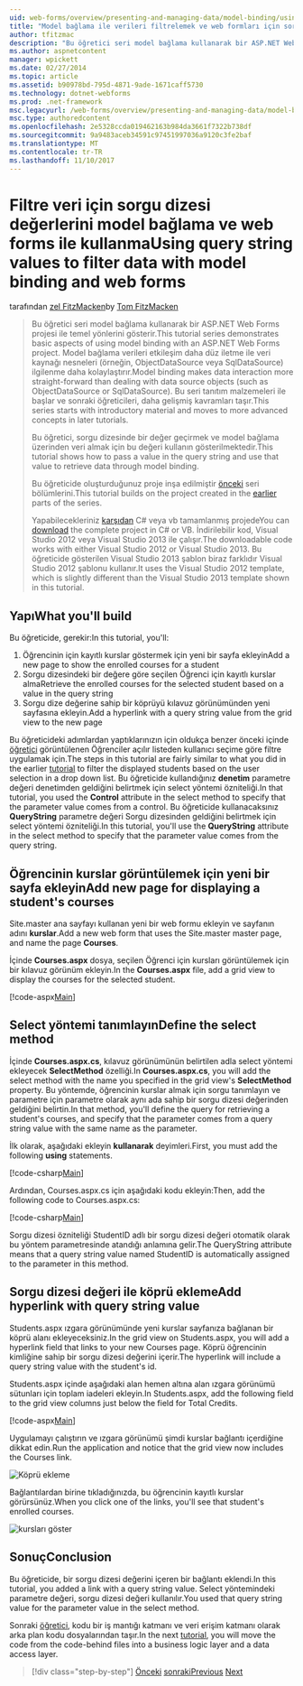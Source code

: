 ```yaml
---
uid: web-forms/overview/presenting-and-managing-data/model-binding/using-query-string-values-to-retrieve-data
title: "Model bağlama ile verileri filtrelemek ve web formları için sorgu dizesi değerlerini kullanarak | Microsoft Docs"
author: tfitzmac
description: "Bu öğretici seri model bağlama kullanarak bir ASP.NET Web Forms projesi ile temel yönlerini gösterir. Model bağlama verileri etkileşim daha fazla düz - sağlar..."
ms.author: aspnetcontent
manager: wpickett
ms.date: 02/27/2014
ms.topic: article
ms.assetid: b90978bd-795d-4871-9ade-1671caff5730
ms.technology: dotnet-webforms
ms.prod: .net-framework
msc.legacyurl: /web-forms/overview/presenting-and-managing-data/model-binding/using-query-string-values-to-retrieve-data
msc.type: authoredcontent
ms.openlocfilehash: 2e5328ccda019462163b984da3661f7322b738df
ms.sourcegitcommit: 9a9483aceb34591c97451997036a9120c3fe2baf
ms.translationtype: MT
ms.contentlocale: tr-TR
ms.lasthandoff: 11/10/2017
---
```

<a name="using-query-string-values-to-filter-data-with-model-binding-and-web-forms"></a><span data-ttu-id="0d30b-104">Filtre veri için sorgu dizesi değerlerini model bağlama ve web forms ile kullanma</span><span class="sxs-lookup"><span data-stu-id="0d30b-104">Using query string values to filter data with model binding and web forms</span></span>
====================
<span data-ttu-id="0d30b-105">tarafından [zel FitzMacken](https://github.com/tfitzmac)</span><span class="sxs-lookup"><span data-stu-id="0d30b-105">by [Tom FitzMacken](https://github.com/tfitzmac)</span></span>

> <span data-ttu-id="0d30b-106">Bu öğretici seri model bağlama kullanarak bir ASP.NET Web Forms projesi ile temel yönlerini gösterir.</span><span class="sxs-lookup"><span data-stu-id="0d30b-106">This tutorial series demonstrates basic aspects of using model binding with an ASP.NET Web Forms project.</span></span> <span data-ttu-id="0d30b-107">Model bağlama verileri etkileşim daha düz iletme ile veri kaynağı nesneleri (örneğin, ObjectDataSource veya SqlDataSource) ilgilenme daha kolaylaştırır.</span><span class="sxs-lookup"><span data-stu-id="0d30b-107">Model binding makes data interaction more straight-forward than dealing with data source objects (such as ObjectDataSource or SqlDataSource).</span></span> <span data-ttu-id="0d30b-108">Bu seri tanıtım malzemeleri ile başlar ve sonraki öğreticileri, daha gelişmiş kavramları taşır.</span><span class="sxs-lookup"><span data-stu-id="0d30b-108">This series starts with introductory material and moves to more advanced concepts in later tutorials.</span></span>
> 
> <span data-ttu-id="0d30b-109">Bu öğretici, sorgu dizesinde bir değer geçirmek ve model bağlama üzerinden veri almak için bu değeri kullanın gösterilmektedir.</span><span class="sxs-lookup"><span data-stu-id="0d30b-109">This tutorial shows how to pass a value in the query string and use that value to retrieve data through model binding.</span></span>
> 
> <span data-ttu-id="0d30b-110">Bu öğreticide oluşturduğunuz proje inşa edilmiştir [önceki](retrieving-data.md) seri bölümlerini.</span><span class="sxs-lookup"><span data-stu-id="0d30b-110">This tutorial builds on the project created in the [earlier](retrieving-data.md) parts of the series.</span></span>
> 
> <span data-ttu-id="0d30b-111">Yapabilecekleriniz [karşıdan](https://go.microsoft.com/fwlink/?LinkId=286116) C# veya vb tamamlanmış projede</span><span class="sxs-lookup"><span data-stu-id="0d30b-111">You can [download](https://go.microsoft.com/fwlink/?LinkId=286116) the complete project in C# or VB.</span></span> <span data-ttu-id="0d30b-112">İndirilebilir kod, Visual Studio 2012 veya Visual Studio 2013 ile çalışır.</span><span class="sxs-lookup"><span data-stu-id="0d30b-112">The downloadable code works with either Visual Studio 2012 or Visual Studio 2013.</span></span> <span data-ttu-id="0d30b-113">Bu öğreticide gösterilen Visual Studio 2013 şablon biraz farklıdır Visual Studio 2012 şablonu kullanır.</span><span class="sxs-lookup"><span data-stu-id="0d30b-113">It uses the Visual Studio 2012 template, which is slightly different than the Visual Studio 2013 template shown in this tutorial.</span></span>


## <a name="what-youll-build"></a><span data-ttu-id="0d30b-114">Yapı</span><span class="sxs-lookup"><span data-stu-id="0d30b-114">What you'll build</span></span>

<span data-ttu-id="0d30b-115">Bu öğreticide, gerekir:</span><span class="sxs-lookup"><span data-stu-id="0d30b-115">In this tutorial, you'll:</span></span>

1. <span data-ttu-id="0d30b-116">Öğrencinin için kayıtlı kurslar göstermek için yeni bir sayfa ekleyin</span><span class="sxs-lookup"><span data-stu-id="0d30b-116">Add a new page to show the enrolled courses for a student</span></span>
2. <span data-ttu-id="0d30b-117">Sorgu dizesindeki bir değere göre seçilen Öğrenci için kayıtlı kurslar alma</span><span class="sxs-lookup"><span data-stu-id="0d30b-117">Retrieve the enrolled courses for the selected student based on a value in the query string</span></span>
3. <span data-ttu-id="0d30b-118">Sorgu dize değerine sahip bir köprüyü kılavuz görünümünden yeni sayfasına ekleyin.</span><span class="sxs-lookup"><span data-stu-id="0d30b-118">Add a hyperlink with a query string value from the grid view to the new page</span></span>

<span data-ttu-id="0d30b-119">Bu öğreticideki adımlardan yaptıklarınızın için oldukça benzer önceki içinde [öğretici](sorting-paging-and-filtering-data.md) görüntülenen Öğrenciler açılır listeden kullanıcı seçime göre filtre uygulamak için.</span><span class="sxs-lookup"><span data-stu-id="0d30b-119">The steps in this tutorial are fairly similar to what you did in the earlier [tutorial](sorting-paging-and-filtering-data.md) to filter the displayed students based on the user selection in a drop down list.</span></span> <span data-ttu-id="0d30b-120">Bu öğreticide kullandığınız **denetim** parametre değeri denetimden geldiğini belirtmek için select yöntemi özniteliği.</span><span class="sxs-lookup"><span data-stu-id="0d30b-120">In that tutorial, you used the **Control** attribute in the select method to specify that the parameter value comes from a control.</span></span> <span data-ttu-id="0d30b-121">Bu öğreticide kullanacaksınız **QueryString** parametre değeri Sorgu dizesinden geldiğini belirtmek için select yöntemi özniteliği.</span><span class="sxs-lookup"><span data-stu-id="0d30b-121">In this tutorial, you'll use the **QueryString** attribute in the select method to specify that the parameter value comes from the query string.</span></span>

## <a name="add-new-page-for-displaying-a-students-courses"></a><span data-ttu-id="0d30b-122">Öğrencinin kurslar görüntülemek için yeni bir sayfa ekleyin</span><span class="sxs-lookup"><span data-stu-id="0d30b-122">Add new page for displaying a student's courses</span></span>

<span data-ttu-id="0d30b-123">Site.master ana sayfayı kullanan yeni bir web formu ekleyin ve sayfanın adını **kurslar**.</span><span class="sxs-lookup"><span data-stu-id="0d30b-123">Add a new web form that uses the Site.master master page, and name the page **Courses**.</span></span>

<span data-ttu-id="0d30b-124">İçinde **Courses.aspx** dosya, seçilen Öğrenci için kursları görüntülemek için bir kılavuz görünüm ekleyin.</span><span class="sxs-lookup"><span data-stu-id="0d30b-124">In the **Courses.aspx** file, add a grid view to display the courses for the selected student.</span></span>

[!code-aspx[Main](using-query-string-values-to-retrieve-data/samples/sample1.aspx)]

## <a name="define-the-select-method"></a><span data-ttu-id="0d30b-125">Select yöntemi tanımlayın</span><span class="sxs-lookup"><span data-stu-id="0d30b-125">Define the select method</span></span>

<span data-ttu-id="0d30b-126">İçinde **Courses.aspx.cs**, kılavuz görünümünün belirtilen adla select yöntemi ekleyecek **SelectMethod** özelliği.</span><span class="sxs-lookup"><span data-stu-id="0d30b-126">In **Courses.aspx.cs**, you will add the select method with the name you specified in the grid view's **SelectMethod** property.</span></span> <span data-ttu-id="0d30b-127">Bu yöntemde, öğrencinin kurslar almak için sorgu tanımlayın ve parametre için parametre olarak aynı ada sahip bir sorgu dizesi değerinden geldiğini belirtin.</span><span class="sxs-lookup"><span data-stu-id="0d30b-127">In that method, you'll define the query for retrieving a student's courses, and specify that the parameter comes from a query string value with the same name as the parameter.</span></span>

<span data-ttu-id="0d30b-128">İlk olarak, aşağıdaki ekleyin **kullanarak** deyimleri.</span><span class="sxs-lookup"><span data-stu-id="0d30b-128">First, you must add the following **using** statements.</span></span>

[!code-csharp[Main](using-query-string-values-to-retrieve-data/samples/sample2.cs)]

<span data-ttu-id="0d30b-129">Ardından, Courses.aspx.cs için aşağıdaki kodu ekleyin:</span><span class="sxs-lookup"><span data-stu-id="0d30b-129">Then, add the following code to Courses.aspx.cs:</span></span>

[!code-csharp[Main](using-query-string-values-to-retrieve-data/samples/sample3.cs)]

<span data-ttu-id="0d30b-130">Sorgu dizesi özniteliği StudentID adlı bir sorgu dizesi değeri otomatik olarak bu yöntem parametresinde atandığı anlamına gelir.</span><span class="sxs-lookup"><span data-stu-id="0d30b-130">The QueryString attribute means that a query string value named StudentID is automatically assigned to the parameter in this method.</span></span>

## <a name="add-hyperlink-with-query-string-value"></a><span data-ttu-id="0d30b-131">Sorgu dizesi değeri ile köprü ekleme</span><span class="sxs-lookup"><span data-stu-id="0d30b-131">Add hyperlink with query string value</span></span>

<span data-ttu-id="0d30b-132">Students.aspx ızgara görünümünde yeni kurslar sayfanıza bağlanan bir köprü alanı ekleyeceksiniz.</span><span class="sxs-lookup"><span data-stu-id="0d30b-132">In the grid view on Students.aspx, you will add a hyperlink field that links to your new Courses page.</span></span> <span data-ttu-id="0d30b-133">Köprü öğrencinin kimliğine sahip bir sorgu dizesi değerini içerir.</span><span class="sxs-lookup"><span data-stu-id="0d30b-133">The hyperlink will include a query string value with the student's id.</span></span>

<span data-ttu-id="0d30b-134">Students.aspx içinde aşağıdaki alan hemen altına alan ızgara görünümü sütunları için toplam iadeleri ekleyin.</span><span class="sxs-lookup"><span data-stu-id="0d30b-134">In Students.aspx, add the following field to the grid view columns just below the field for Total Credits.</span></span>

[!code-aspx[Main](using-query-string-values-to-retrieve-data/samples/sample4.aspx?highlight=7-8)]

<span data-ttu-id="0d30b-135">Uygulamayı çalıştırın ve ızgara görünümü şimdi kurslar bağlantı içerdiğine dikkat edin.</span><span class="sxs-lookup"><span data-stu-id="0d30b-135">Run the application and notice that the grid view now includes the Courses link.</span></span>

![Köprü ekleme](using-query-string-values-to-retrieve-data/_static/image1.png)

<span data-ttu-id="0d30b-137">Bağlantılardan birine tıkladığınızda, bu öğrencinin kayıtlı kurslar görürsünüz.</span><span class="sxs-lookup"><span data-stu-id="0d30b-137">When you click one of the links, you'll see that student's enrolled courses.</span></span>

![kursları göster](using-query-string-values-to-retrieve-data/_static/image2.png)

## <a name="conclusion"></a><span data-ttu-id="0d30b-139">Sonuç</span><span class="sxs-lookup"><span data-stu-id="0d30b-139">Conclusion</span></span>

<span data-ttu-id="0d30b-140">Bu öğreticide, bir sorgu dizesi değerini içeren bir bağlantı eklendi.</span><span class="sxs-lookup"><span data-stu-id="0d30b-140">In this tutorial, you added a link with a query string value.</span></span> <span data-ttu-id="0d30b-141">Select yöntemindeki parametre değeri, sorgu dizesi değeri kullanılır.</span><span class="sxs-lookup"><span data-stu-id="0d30b-141">You used that query string value for the parameter value in the select method.</span></span>

<span data-ttu-id="0d30b-142">Sonraki [öğretici](adding-business-logic-layer.md), kodu bir iş mantığı katmanı ve veri erişim katmanı olarak arka plan kodu dosyalarından taşır.</span><span class="sxs-lookup"><span data-stu-id="0d30b-142">In the next [tutorial](adding-business-logic-layer.md), you will move the code from the code-behind files into a business logic layer and a data access layer.</span></span>

>[!div class="step-by-step"]
<span data-ttu-id="0d30b-143">[Önceki](integrating-jquery-ui.md)
[sonraki](adding-business-logic-layer.md)</span><span class="sxs-lookup"><span data-stu-id="0d30b-143">[Previous](integrating-jquery-ui.md)
[Next](adding-business-logic-layer.md)</span></span>
